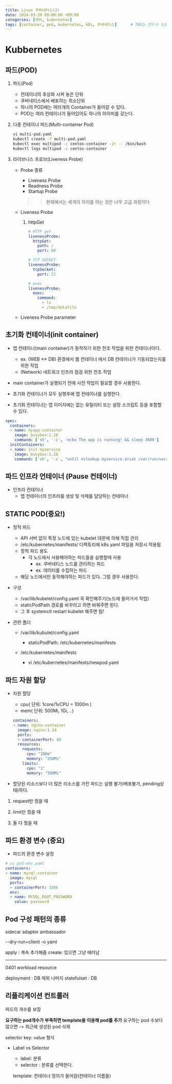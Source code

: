 ```yaml
---
title: Linux 쿠버네티스(2)
date: 2024-03-29 09:00:00 +09:00
categories: [국비, kubernetes]
tags: [container, pod, kubernetes, k8s, 쿠버네티스]		# TAG는 반드시 소문자로 이루어져야함!
---
```

# Kubbernetes

## 파드(POD)

1. 파드(Pod)
    - 컨테이너의 추상화 시켜 놓은 단위
    - 쿠버네티스에서 배포하는 최소단위
    - 하나의 POD에는 여러개의 Container가 들어갈 수 있다.
    - POD는 여러 컨테이너가 들어있어도 하나의 아이피를 갖는다.

2. 다중 컨테이너 파드(Multi-container Pod)
    
    ```bash
    vi multi-pod.yaml
    kubectl create -f multi-pod.yaml
    kubectl exec multipod -c centos-container -it -- /bin/bash
    kubectl logs multipod -c centos-container
    ```

3. 라이브니스 프로브(Liveness Probe)
    - Probe 종류
        - Liveness Probe
        - Readness Probe
        - Startup Probe
        >> 현재에서는 세개의 차이를 아는 것은 너무 고급 과정이다

    - Liveness Probe
        1. httpGet
            
            ```yaml
            # HTTP get
            livenessProbe:
              httpGet:
                path: /
                port: 80
            
            # TCP SOCKET
            livenessProbe:
              tcpSocket:
                port: 22
            
            # exec
            livenessProbe:
              exec:
                command:
                  - ls
                  - /tmp/datafile
            ```

    - Liveness Probe parameter

## 초기화 컨테이너(init container)
- 앱 컨테이너(main container)가 동작하기 위한 전초 작업을 위한 컨테이너이다.
    - ex. (WEB <-> DB) 환경에서 웹 컨테이너 에서 DB 컨테이너가 기동되었는지를 위한 작업
    - (Network) 네트워크 인프라 점검 위한 전초 작업

- main container가 실행되기 전에 사전 작업이 필요할 경우 사용한다.
- 초기화 컨테이너가 모두 실행후에 앱 컨테이너를 실행한다.
- 초기화 컨테이너는 앱 이미지에는 없는 유틸리티 또는 설정 스크립트 등을 포함할 수 있다.

```yaml
spec:
  containers:
  - name: myapp-container
    image: busybox:1.28
    command: ['sh', '-c', 'echo The app is running! && sleep 3600']
  initContainers:
  - name: init-myservice
    image: busybox:1.28
    command: ['sh', '-c', "until nslookup myservice.$(cat /var/run/secrets/kubernetes.io/serviceaccount/namespace).svc.cluster.local; do echo waiting for myservice; sleep 2; done"]
```

## 파드 인프라 언테이너 (Pause 컨테이너)

- 인프라 컨테이너
    - 앱 컨테이너의 인프라를 생성 및 삭제를 담당하는 컨테이너

## STATIC POD(중요!)

- 정적 파드
    - API 서버 없이 특정 노드에 있는 kubelet 데몬에 의해 직접 관리
    - /etc/kubernetes/manifests/ 디렉토리에 k8s yaml 파일을 저장시 적용됨
    - 정적 파드 용도
        - 각 노드에서 사용해야하는 파드들을 실행할때 사용
            - ex. 쿠버네티스 노드를 관리하는 파드
            - ex. 데이터를 수집하는 파드
    - 해당 노드에서만 동작해야하는 파드가 있다. 그럴 경우 사용한다.

- 구성
    - /var/lib/kubelet/config.yaml 꼭 확인해주기(노드에 들어가서 작업)  
    - staticPodPath 경로를 바꾸라고 하면 바꿔주면 된다.  
    - 그 후 systemctl restart kubelet 해주면 됨!

- 관련 폴더
    - /var/lib/kubulet/config.yaml
        - staticPodPath: /etc/kubernetes/manifests

    - /etc/kubernetes/manifests
        - vi /etc/kubernetes/manifests/newpod.yaml

## 파드 자원 할당

- 자원 할당
    - cpu( 단위: 1core/1vCPU = 1000m )
    - mem( 단위: 500Mi, 1Gi, ..)

    ```yaml
    containers:
    - name: nginx-container
      image: nginx:1.14
      ports:
      - containerPort: 80
      resources:
        requests:
          cpu: "200m"
          memory: "250Mi"
        limits:
          cpu: "1"
          memory: "500Mi"
    ```

- 할당된 리소스보다 더 많은 리소스를 가진 파드는 실행 불가(배포불가, pending상태)하다.

1. request만 줬을 때
    
2. limit만 줬을 때

3. 둘 다 줬을 때

## 파드 환경 변수 (중요)

- 파드의 환경 변수 설정

```yaml
# vi pod-env.yaml
containers:
- name: mysql-container
  image: mysql
  ports:
  - containerPort: 3306
  env:
  - name: MYSQL_ROOT_PASSWORD
    value: password
```

## Pod 구성 패턴의 종류
sidecar adaptor ambassador


 --dry-run=client -o yaml

 apply : 계속 추가해줌
 create: 있으면 그냥 에러남

 ---
 0401
 workload resource

 deployment : DB 제외 나머지
 statefulset  : DB

 ## 리플리케이션 컨트롤러
파드의 개수를 보장

**요구하는 pod개수가 부족하면 template을 이용해 pod를 추가**
요구하는 pod 수보다 많으면 -> 최근에 생성된 pod 삭제

selector
    key: value 형식

- Label vs Selector
    - label: 분류
    - selector : 분류를 선택한다.
    
    template: 컨테이너 정의가 들어감(컨테이너 이름들)
